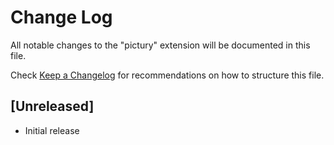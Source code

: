 # Change Log

All notable changes to the "pictury" extension will be documented in this file.

Check [Keep a Changelog](http://keepachangelog.com/) for recommendations on how to structure this file.

## [Unreleased]

- Initial release